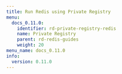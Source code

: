 ```yaml
---
title: Run Redis using Private Registry
menu:
  docs_0.11.0:
    identifier: rd-private-registry-redis
    name: Private Registry
    parent: rd-redis-guides
    weight: 20
menu_name: docs_0.11.0
info:
  version: 0.11.0
---
```


